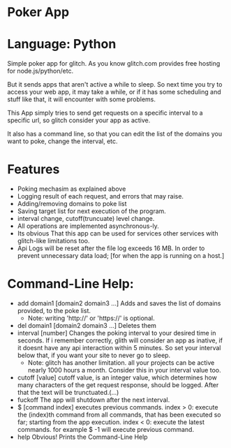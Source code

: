 # Poker App
# Language: Python
Simple poker app for glitch. As you know glitch.com provides free hosting for node.js/python/etc.

But it sends apps that aren't active a while to sleep. So next time you try to access your web app, it may take a while, 
or if it has some scheduling and stuff like that, it will encounter with some problems.

This App simply tries to send get requests on a specific interval to a specific url, so glitch consider your app as active.

It also has a command line, so that you can edit the list of the domains you want to poke, change the interval, etc.

# Features

* Poking mechasim as explained above
* Logging result of each request, and errors that may raise.
* Adding/removing domains to poke list
* Saving target list for next execution of the program.
* interval change, cutoff(truncuate) level change.
* All operations are implemented asynchronous-ly.
* Its obvious That this app can be used for services other services with glitch-like limitations too.
* Api Logs will be reset after the file log exceeds 16 MB. In order to prevent unnecessary data load; [for when the app is running on a host.]
# Command-Line Help:
* add domain1 [domain2 domain3 ...]
    Adds and saves the list of domains provided, to the poke list.
    * Note: writing 'http://' or 'https://' is optional. 
* del domain1 [domain2 domain3 ...]
    Deletes them
* interval [number]
    Changes the poking interval to your desired time in seconds. If i remember correctly,
    glith will consider an app as inative, if it doesnt have any api interaction within 5 minutes.
    So set your interval below that, if you want your site to never go to sleep.
    * Note: glitch has another limitation. all your projects can be active nearly 1000 hours a month.
        Consider this in your interval value too.
* cutoff [value]
    cutoff value, is an integer value, which determines how many characters of the get request response, should be logged.
    After that the text will be trunctuated.(...)
* fuckoff
    The app will shutdown after the next interval.
* $ [command index]
    executes previous commands.
    index > 0: execute the (index)th command from all commands, that has been executed so far; starting from the app execution.
    index < 0: execute the latest commands. for example $ -1 will execute previous command.
* help
    Obvious! Prints the Command-Line Help